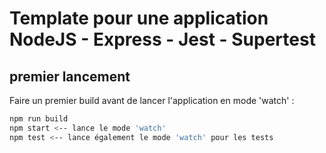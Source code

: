 # Template pour une application NodeJS - Express - Jest - Supertest

## premier lancement

Faire un premier build avant de lancer l'application en mode 'watch' :

```bash
npm run build
npm start <-- lance le mode 'watch'
npm test <-- lance également le mode 'watch' pour les tests
```

